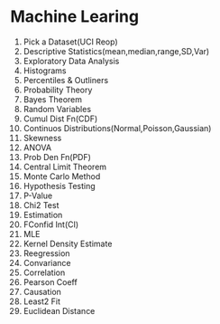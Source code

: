 # Machine Learing

1. Pick a Dataset(UCI Reop)
2. Descriptive Statistics(mean,median,range,SD,Var)
3. Exploratory Data Analysis
4. Histograms
5. Percentiles & Outliners
6. Probability Theory
7. Bayes Theorem
8. Random Variables
9. Cumul Dist Fn(CDF)
10. Continuos Distributions(Normal,Poisson,Gaussian)
11. Skewness
12. ANOVA
13. Prob Den Fn(PDF)
14. Central Limit Theorem
15. Monte Carlo Method
16. Hypothesis Testing
17. P-Value
18. Chi2 Test
19. Estimation
20. FConfid Int(CI)
21. MLE
22. Kernel Density Estimate
23. Reegression
24. Convariance
25. Correlation
26. Pearson Coeff
27. Causation
28. Least2 Fit
29. Euclidean Distance
